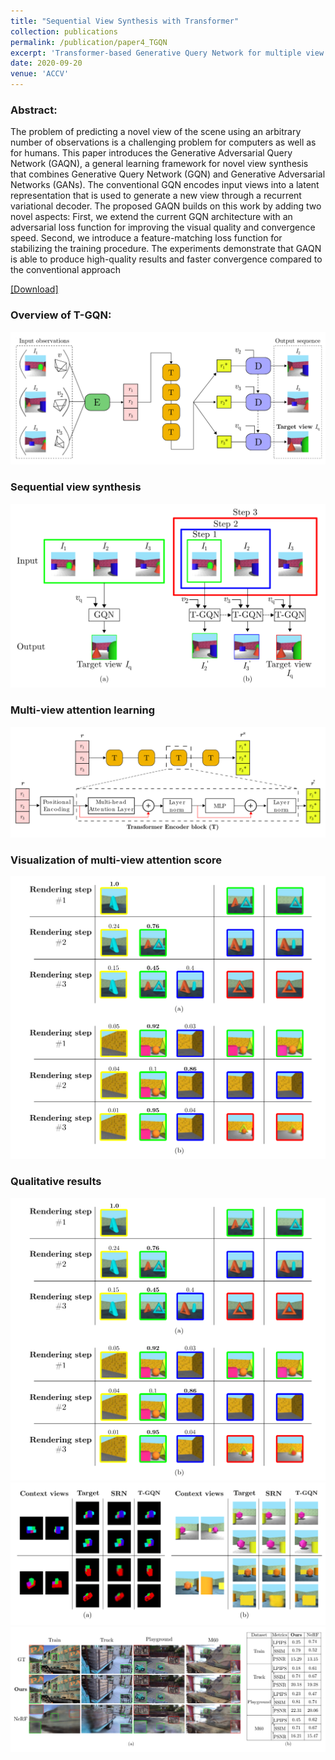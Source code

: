 ```yaml
---
title: "Sequential View Synthesis with Transformer"
collection: publications
permalink: /publication/paper4_TGQN
excerpt: 'Transformer-based Generative Query Network for multiple view synthesis.'
date: 2020-09-20
venue: 'ACCV'
---
```

### Abstract:
The problem of predicting a novel view of the scene using an arbitrary number of observations is a challenging problem for computers as well as for humans. This paper introduces the Generative Adversarial Query Network (GAQN), a general learning framework for novel view synthesis that combines Generative Query Network (GQN) and Generative Adversarial Networks (GANs). The conventional GQN encodes input views into a latent representation that is used to generate a new view through a recurrent variational decoder. The proposed GAQN builds on this work by adding two novel aspects: First, we extend the current GQN architecture with an adversarial loss function for improving the visual quality and convergence speed. Second, we introduce a feature-matching loss function for stabilizing the training procedure. The experiments demonstrate that GAQN is able to produce high-quality results and faster convergence compared to the conventional approach

[[Download]](https://openaccess.thecvf.com/content/ACCV2020/html/Nguyen-Ha_Sequential_View_Synthesis_with_Transformer_ACCV_2020_paper.html)

### Overview of T-GQN: 
![](../images/TGQN/1.png)

### Sequential view synthesis
![](../images/TGQN/2.png)

### Multi-view attention learning 
![](../images/TGQN/3.png)

### Visualization of multi-view attention score 
![](../images/TGQN/4.png)

### Qualitative results 
![](../images/TGQN/4.png)
![](../images/TGQN/5.png)
![](../images/TGQN/6.png)